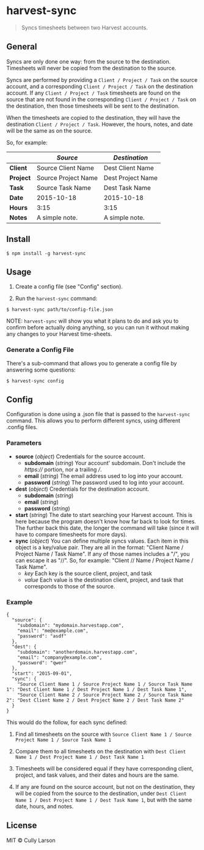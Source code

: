 # harvest-sync

> Syncs timesheets between two Harvest accounts.

## General

Syncs are only done one way: from the source to the destination.
Timesheets will never be copied from the destination to the source.

Syncs are performed by providing a `Client / Project / Task` on the
source account, and a corresponding `Client / Project / Task` on
the destination account.  If any `Client / Project / Task`
timesheets are found on the source that are not found in the
corresponding `Client / Project / Task` on the destination, then
those timesheets will be sent to the destination.

When the timesheets are copied to the destination, they will have
the destination `Client / Project / Task`.  However, the hours,
notes, and date will be the same as on the source.

So, for example:

|              | *Source*             | *Destination*     |
| ------------ | -------------------- | ----------------- |
| **Client**   | Source Client Name   | Dest Client Name  |
| **Project**  | Source Project Name  | Dest Project Name |
| **Task**     | Source Task Name     | Dest Task Name    |
| **Date**     | 2015-10-18           | 2015-10-18        |
| **Hours**    | 3:15                 | 3:15              |
| **Notes**    | A simple note.       | A simple note.    |


## Install

```
$ npm install -g harvest-sync
```

## Usage

1. Create a config file (see "Config" section).

1. Run the `harvest-sync` command:

```
$ harvest-sync path/to/config-file.json
```

NOTE: `harvest-sync` will show you what it plans to do and ask you to confirm
before actually doing anything, so you can run it without making any changes
to your Harvest time-sheets.

### Generate a Config File

There's a sub-command that allows you to generate a config file by answering
some questions:

```
$ harvest-sync config
```

## Config

Configuration is done using a .json file that is passed to the `harvest-sync` command.
This allows you to perform different syncs, using different .config files.

### Parameters

* __source__ (_object_) Credentials for the source account.
    * __subdomain__ (_string_) Your account' subdomain. Don't include the _https://_ portion, nor a trailing _/_.
    * __email__ (_string_) The email address used to log into your account.
    * __password__ (_string_) The password used to log into your account.
* __dest__ (_object_) Credentials for the destination account.
    * __subdomain__ (_string_)
    * __email__ (_string_)
    * __password__ (_string_)
* __start__ (_string_) The date to start searching your Harvest account.  This is here because the program
doesn't know how far back to look for times.  The further back this date, the longer the command will take
(since it will have to compare timesheets for more days).
* __sync__ (_object_) You can define multiple syncs values.  Each item in this object is a key/value pair.
They are all in the format: "Client Name / Project Name / Task Name".  If any of those names includes a "/",
you can escape it as "//". So, for example: "Client // Name / Project Name / Task Name".
    * _key_ Each key is the source client, project, and task
    * _value_ Each value is the destination client, project, and task that corresponds to those of the source.

### Example

```
{
  "source": {
    "subdomain": "mydomain.harvestapp.com",
    "email": "me@example.com",
    "password": "asdf"
  },
  "dest": {
    "subdomain": "anotherdomain.harvestapp.com",
    "email": "company@example.com",
    "password": "qwer"
  },
  "start": "2015-09-01",
  "sync": {
    "Source Client Name 1 / Source Project Name 1 / Source Task Name 1": "Dest Client Name 1 / Dest Project Name 1 / Dest Task Name 1",
    "Source Client Name 2 / Source Project Name 2 / Source Task Name 2": "Dest Client Name 2 / Dest Project Name 2 / Dest Task Name 2"
  }
}
```

This would do the follow, for each sync defined:

1. Find all timesheets on the source with `Source Client Name 1 / Source Project Name 1
/ Source Task Name 1`

1. Compare them to all timesheets on the destination with `Dest Client Name 1 /
Dest Project Name 1 / Dest Task Name 1`

1. Timesheets will be considered equal if they have corresponding client, project, and
task values, and their dates and hours are the same.

1. If any are found on the source account, but not on the destination, they will be
copied from the source to the destination, under `Dest Client Name 1 / Dest Project
Name 1 / Dest Task Name 1`, but with the same date, hours, and notes.

## License

MIT © Cully Larson